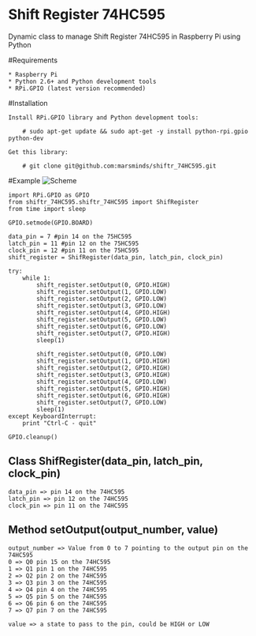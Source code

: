Shift Register 74HC595
=======

Dynamic class to manage Shift Register 74HC595 in Raspberry Pi using Python

#Requirements

    * Raspberry Pi
    * Python 2.6+ and Python development tools
    * RPi.GPIO (latest version recommended)

#Installation

    Install RPi.GPIO library and Python development tools:

        # sudo apt-get update && sudo apt-get -y install python-rpi.gpio python-dev

    Get this library:

        # git clone git@github.com:marsminds/shiftr_74HC595.git


#Example
![Scheme](http://marsminds.com/wp-content/uploads/2015/09/74hc595_leds_bb.jpg)

    import RPi.GPIO as GPIO
    from shiftr_74HC595.shiftr_74HC595 import ShifRegister
    from time import sleep

    GPIO.setmode(GPIO.BOARD)

    data_pin = 7 #pin 14 on the 75HC595
    latch_pin = 11 #pin 12 on the 75HC595
    clock_pin = 12 #pin 11 on the 75HC595
    shift_register = ShifRegister(data_pin, latch_pin, clock_pin)

    try:
        while 1:
            shift_register.setOutput(0, GPIO.HIGH)
            shift_register.setOutput(1, GPIO.LOW)
            shift_register.setOutput(2, GPIO.LOW)
            shift_register.setOutput(3, GPIO.LOW)
            shift_register.setOutput(4, GPIO.HIGH)
            shift_register.setOutput(5, GPIO.LOW)
            shift_register.setOutput(6, GPIO.LOW)
            shift_register.setOutput(7, GPIO.HIGH)
            sleep(1)

            shift_register.setOutput(0, GPIO.LOW)
            shift_register.setOutput(1, GPIO.HIGH)
            shift_register.setOutput(2, GPIO.HIGH)
            shift_register.setOutput(3, GPIO.HIGH)
            shift_register.setOutput(4, GPIO.LOW)
            shift_register.setOutput(5, GPIO.HIGH)
            shift_register.setOutput(6, GPIO.HIGH)
            shift_register.setOutput(7, GPIO.LOW)
            sleep(1)
    except KeyboardInterrupt:
        print "Ctrl-C - quit"

    GPIO.cleanup()

## Class ShifRegister(data_pin, latch_pin, clock_pin)
    data_pin => pin 14 on the 74HC595
    latch_pin => pin 12 on the 74HC595
    clock_pin => pin 11 on the 74HC595

## Method setOutput(output_number, value)
    output_number => Value from 0 to 7 pointing to the output pin on the 74HC595
    0 => Q0 pin 15 on the 74HC595
    1 => Q1 pin 1 on the 74HC595
    2 => Q2 pin 2 on the 74HC595
    3 => Q3 pin 3 on the 74HC595
    4 => Q4 pin 4 on the 74HC595
    5 => Q5 pin 5 on the 74HC595
    6 => Q6 pin 6 on the 74HC595
    7 => Q7 pin 7 on the 74HC595

    value => a state to pass to the pin, could be HIGH or LOW
